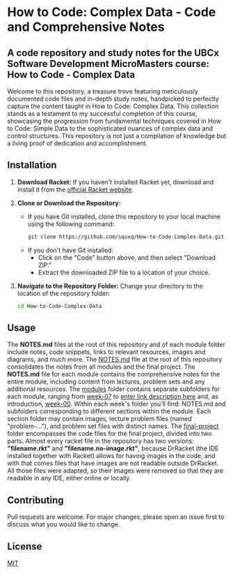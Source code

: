 # How to Code: Complex Data - Code and Comprehensive Notes

## A code repository and study notes for the UBCx Software Development MicroMasters course: How to Code - Complex Data

Welcome to this repository, a treasure trove featuring meticulously documented code files and in-depth study notes, handpicked to perfectly capture the content taught in How to Code: Complex Data. This collection stands as a testament to my successful completion of this course, showcasing the progression from fundamental techniques covered in How to Code: Simple Data to the sophisticated nuances of complex data and control structures. This repository is not just a compilation of knowledge but a living proof of dedication and accomplishment.

## Installation

1. **Download Racket:**
If you haven't installed Racket yet, download and install it from the [official Racket website](https://download.racket-lang.org/).
2. **Clone or Download the Repository:**
   - If you have Git installed, clone this repository to your local machine using the following command:
     ```bash
     git clone https://github.com/squxq/How-to-Code-Complex-Data.git
     ```
   - If you don't have Git installed:
     - Click on the "Code" button above, and then select "Download ZIP."
     - Extract the downloaded ZIP file to a location of your choice.

3. **Navigate to the Repository Folder:**
   Change your directory to the location of the repository folder:
   ```bash
   cd How-to-Code-Complex-Data
   ```

## Usage

The **NOTES.md** files at the root of this repository and of each module folder include notes, code snippets, links to relevant resources, images and diagrams, and much more. The [NOTES.md](./NOTES.md) file at the root of this repository consolidates the notes from all modules and the final project. The **NOTES.md** file for each module contains the comprehensive notes for the entire module, including content from lectures, problem sets and any additional resources. 
The [modules](./modules) folder contains separate subfolders for each module, ranging from [week-07](./modules/week-07) to [enter link description here](./modules/week-12) and, as introduction, [week-00](./modules/week-00). Within each week's folder you'll find: NOTES.md and subfolders corresponding to different sections within the module. Each section folder may contain images, lecture problem files (named "problem-..."), and problem set files with distinct names.
The [final-project](./final-project) folder encompasses the code files for the final project, divided into two parts.
Almost every racket file in the repository has two versions: **"filename.rkt"** and **"filename.no-image.rkt"**, because DrRacket (the IDE installed together with Racket) allows for having images in the code, and with that comes files that have images are not readable outside DrRacket. All those files were adapted, so their images were removed so that they are readable in any IDE, either online or locally. 

## Contributing

Pull requests are welcome. For major changes, please open an issue first to discuss what you would like to change.

## License

[MIT](./LICENSE)
